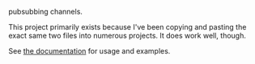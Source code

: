 pubsubbing channels.

This project primarily exists because I've been copying and pasting
the exact same two files into numerous projects.  It does work well,
though.

See [the documentation][doc] for usage and examples.


[doc]: https://godoc.org/github.com/dustin/go-broadcast
